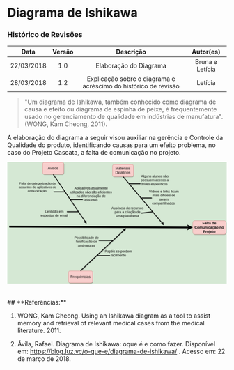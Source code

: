 # Diagrama de Ishikawa

### Histórico de Revisões

| Data | Versão | Descrição | Autor(es) |
|:----:|:------:|:---------:|:-----:|
|22/03/2018|1.0|Elaboração do Diagrama| Bruna e Letícia |
|28/03/2018|1.2|Explicação sobre o diagrama e acréscimo do histórico de revisão|Letícia|

> "Um diagrama de Ishikawa, também conhecido como diagrama de causa e efeito ou diagrama de espinha de peixe, é frequentemente usado no gerenciamento de qualidade em indústrias de manufatura". (WONG, Kam Cheong, 2011).

A elaboração do diagrama a seguir visou auxiliar na gerência e Controle da Qualidade do produto, identificando causas para um efeito problema, no caso do Projeto Cascata, a falta de comunicação no projeto.

![Controle de Qualidade](../img/Ishikawa/DiagramaIshikawaBruna_e_Leticia.png)

<br>
## **Referências:**

1. WONG, Kam Cheong. Using an Ishikawa diagram as a tool to assist memory and retrieval of relevant medical cases from the medical literature. 2011.

2. Ávila, Rafael. Diagrama de Ishikawa: oque é e como fazer. Disponível em: <https://blog.luz.vc/o-que-e/diagrama-de-ishikawa/> . Acesso em: 22 de março de 2018.
